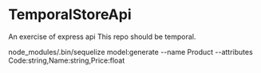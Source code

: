 # TemporalStoreApi
An exercise of express api
This repo should be temporal.

node_modules/.bin/sequelize model:generate --name Product --attributes Code:string,Name:string,Price:float